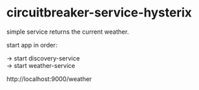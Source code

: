 # circuitbreaker-service-hysterix


simple service returns the current weather.

start app in order:

-> start discovery-service<br>
-> start weather-service


http://localhost:9000/weather